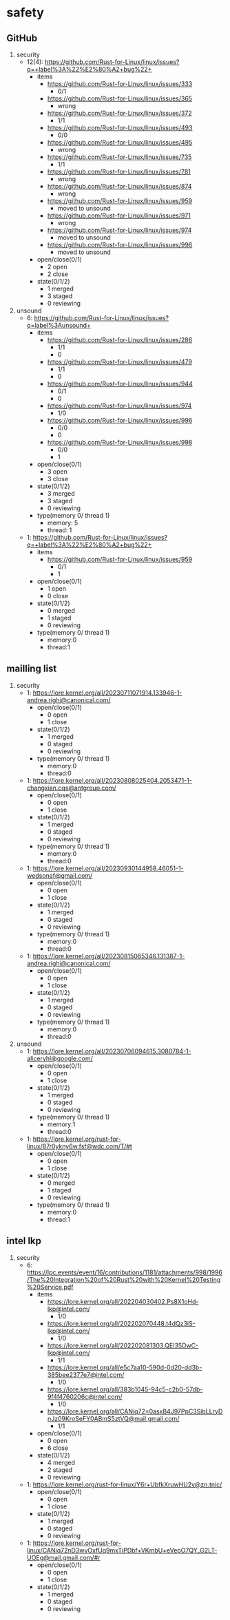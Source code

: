 # safety

## GitHub

1. security
    - 12(4): https://github.com/Rust-for-Linux/linux/issues?q=+label%3A%22%E2%80%A2+bug%22+
        - items
            - https://github.com/Rust-for-Linux/linux/issues/333
                - 0/1
            - https://github.com/Rust-for-Linux/linux/issues/365
                - wrong
            - https://github.com/Rust-for-Linux/linux/issues/372
                - 1/1
            - https://github.com/Rust-for-Linux/linux/issues/493
                - 0/0
            - https://github.com/Rust-for-Linux/linux/issues/495
                - wrong
            - https://github.com/Rust-for-Linux/linux/issues/735
                - 1/1
            - https://github.com/Rust-for-Linux/linux/issues/781
                - wrong
            - https://github.com/Rust-for-Linux/linux/issues/874
                - wrong
            - https://github.com/Rust-for-Linux/linux/issues/959
                - moved to unsound
            - https://github.com/Rust-for-Linux/linux/issues/971
                - wrong
            - https://github.com/Rust-for-Linux/linux/issues/974
                - moved to unsound
            - https://github.com/Rust-for-Linux/linux/issues/996
                - moved to unsound
        - open/close(0/1)
            - 2 open
            - 2 close
        - state(0/1/2)
            - 1 merged
            - 3 staged
            - 0 reviewing
2. unsound
    - 6: https://github.com/Rust-for-Linux/linux/issues?q=label%3Aunsound+
        - items
            - https://github.com/Rust-for-Linux/linux/issues/286
                - 1/1
                - 0
            - https://github.com/Rust-for-Linux/linux/issues/479
                - 1/1
                - 0
            - https://github.com/Rust-for-Linux/linux/issues/944
                - 0/1
                - 0
            - https://github.com/Rust-for-Linux/linux/issues/974
                - 1/0
            - https://github.com/Rust-for-Linux/linux/issues/996
                - 0/0
                - 0
            - https://github.com/Rust-for-Linux/linux/issues/998
                - 0/0    
                - 1
        - open/close(0/1)
            - 3 open
            - 3 close
        - state(0/1/2)
            - 3 merged
            - 3 staged
            - 0 reviewing
        - type(memory 0/ thread 1)
            - memory: 5
            - thread: 1
    - 1: https://github.com/Rust-for-Linux/linux/issues?q=+label%3A%22%E2%80%A2+bug%22+
        - items
            - https://github.com/Rust-for-Linux/linux/issues/959
                - 0/1
                - 1
        - open/close(0/1)
            - 1 open
            - 0 close
        - state(0/1/2)
            - 0 merged
            - 1 staged
            - 0 reviewing
        - type(memory 0/ thread 1)
            - memory:0
            - thread:1


## mailling list

1. security
    - 1: https://lore.kernel.org/all/20230711071914.133946-1-andrea.righi@canonical.com/
        - open/close(0/1)
            - 0 open
            - 1 close
        - state(0/1/2)
            - 1 merged
            - 0 staged
            - 0 reviewing
        - type(memory 0/ thread 1)
            - memory:0
            - thread:0
    - 1: https://lore.kernel.org/all/20230808025404.2053471-1-changxian.cqs@antgroup.com/
        - open/close(0/1)
            - 0 open
            - 1 close
        - state(0/1/2)
            - 1 merged
            - 0 staged
            - 0 reviewing
        - type(memory 0/ thread 1)
            - memory:0
            - thread:0
    - 1: https://lore.kernel.org/all/20230930144958.46051-1-wedsonaf@gmail.com/
        - open/close(0/1)
            - 0 open
            - 1 close
        - state(0/1/2)
            - 1 merged
            - 0 staged
            - 0 reviewing
        - type(memory 0/ thread 1)
            - memory:0
            - thread:0
    - 1: https://lore.kernel.org/all/20230815065346.131387-1-andrea.righi@canonical.com/
        - open/close(0/1)
            - 0 open
            - 1 close
        - state(0/1/2)
            - 1 merged
            - 0 staged
            - 0 reviewing
        - type(memory 0/ thread 1)
            - memory:0
            - thread:0
2. unsound
    - 1: https://lore.kernel.org/all/20230706094615.3080784-1-aliceryhl@google.com/
        - open/close(0/1)
            - 0 open
            - 1 close
        - state(0/1/2)
            - 1 merged
            - 0 staged
            - 0 reviewing
        - type(memory 0/ thread 1)
            - memory:1
            - thread:0
    - 1: https://lore.kernel.org/rust-for-linux/87r0ykny6w.fsf@wdc.com/T/#t
        - open/close(0/1)
            - 0 open
            - 1 close
        - state(0/1/2)
            - 0 merged
            - 1 staged
            - 0 reviewing
        - type(memory 0/ thread 1)
            - memory:0
            - thread:1
    

## intel lkp

1. security
    - 6: https://lpc.events/event/16/contributions/1181/attachments/998/1996/The%20Integration%20of%20Rust%20with%20Kernel%20Testing%20Service.pdf
        - items
            - https://lore.kernel.org/all/202204030402.Ps8X1oHd-lkp@intel.com/
                - 1/0
            - https://lore.kernel.org/all/202202070448.t4dQz3iS-lkp@intel.com/
                - 1/0
            - https://lore.kernel.org/all/202202081303.QEI35DwC-lkp@intel.com/
                - 1/1
            - https://lore.kernel.org/all/e5c7aa10-590d-0d20-dd3b-385bee2377e7@intel.com/
                - 1/0
            - https://lore.kernel.org/all/383b1045-94c5-c2b0-57db-9f4f4760206c@intel.com/
                - 1/0
            - https://lore.kernel.org/all/CANiq72=0asxB4J97PpC3SibLLryDnJz09KroSeFY0ABmS5ztVQ@mail.gmail.com/
                - 1/1
        - open/close(0/1)
            - 0 open
            - 6 close
        - state(0/1/2)
            - 4 merged
            - 2 staged
            - 0 reviewing
    - 1: https://lore.kernel.org/rust-for-linux/Y6r+UbfkXruwHU2v@zn.tnic/
        - open/close(0/1)
            - 0 open
            - 1 close
        - state(0/1/2)
            - 1 merged
            - 0 staged
            - 0 reviewing
    - 1: https://lore.kernel.org/rust-for-linux/CANiq72nD3wvOxfUq9mxTiPDbf+VKmbU+eVepO7QY_G2LT-UOEg@mail.gmail.com/#r
        - open/close(0/1)
            - 0 open
            - 1 close
        - state(0/1/2)
            - 1 merged
            - 0 staged
            - 0 reviewing